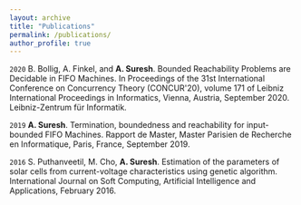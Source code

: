 ```yaml
---
layout: archive
title: "Publications"
permalink: /publications/
author_profile: true
---
```


`2020`
B. Bollig, A. Finkel, and __A. Suresh__. Bounded Reachability Problems are Decidable in FIFO Machines. In Proceedings of the 31st International Conference on Concurrency Theory (CONCUR'20), volume 171 of Leibniz International Proceedings in Informatics, Vienna, Austria, September 2020. Leibniz-Zentrum für Informatik.

`2019`
__A. Suresh__. Termination, boundedness and reachability for input-bounded FIFO Machines. Rapport de Master, Master Parisien de Recherche en Informatique, Paris, France, September 2019.

`2016` S. Puthanveetil, M. Cho, __A. Suresh__. Estimation of the parameters of solar cells from current-voltage characteristics using genetic algorithm. International Journal on Soft Computing, Artificial Intelligence and Applications, February 2016.
